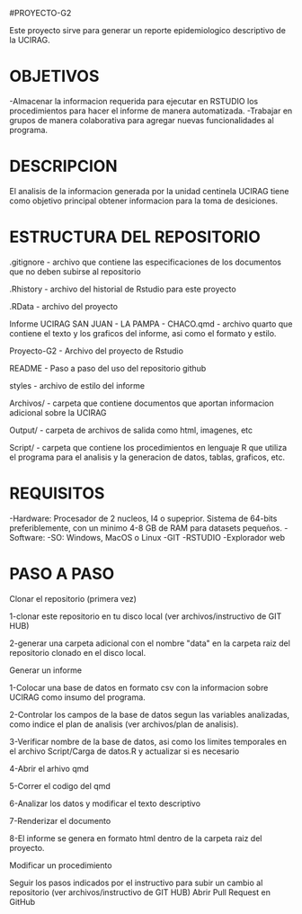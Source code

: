 #PROYECTO-G2

Este proyecto sirve para generar un reporte epidemiologico descriptivo de la UCIRAG.

# OBJETIVOS
-Almacenar la informacion requerida para ejecutar en RSTUDIO los procedimientos para hacer el informe de manera automatizada.
-Trabajar en grupos de manera colaborativa para agregar nuevas funcionalidades al programa.

# DESCRIPCION
El analisis de la informacion generada por la unidad centinela UCIRAG tiene como objetivo principal obtener informacion para la toma de desiciones.

# ESTRUCTURA DEL REPOSITORIO

.gitignore  - archivo que contiene las especificaciones de los documentos que no deben subirse al repositorio

.Rhistory - archivo del historial de Rstudio para este proyecto

.RData   - archivo del proyecto

Informe UCIRAG SAN JUAN - LA PAMPA - CHACO.qmd - archivo quarto que contiene el texto y los graficos del informe, asi como el formato y estilo.

Proyecto-G2 - Archivo del proyecto de Rstudio

README - Paso a paso del uso del repositorio github

styles - archivo de estilo del informe

Archivos/ - carpeta que contiene documentos que aportan informacion adicional sobre la UCIRAG

Output/ - carpeta de archivos de salida como html, imagenes, etc

Script/ - carpeta que contiene los procedimientos en lenguaje R que utiliza el programa para el analisis y la generacion de datos, tablas, graficos, etc.

# REQUISITOS

-Hardware: Procesador de 2 nucleos, I4 o supeprior. Sistema de 64-bits preferiblemente, con un minimo 4-8 GB de RAM para datasets pequeños.
-Software: 
-SO: Windows, MacOS o Linux
-GIT
-RSTUDIO
-Explorador web

# PASO A PASO

Clonar el repositorio (primera vez)

1-clonar este repositorio en tu disco local (ver archivos/instructivo de GIT HUB)

2-generar una carpeta adicional con el nombre "data" en la carpeta raiz del repositorio clonado en el disco local.

Generar un informe

1-Colocar una base de datos en formato csv con la informacion sobre UCIRAG como insumo del programa.

2-Controlar los campos de la base de datos segun las variables analizadas, como indice el plan de analisis (ver archivos/plan de analisis).

3-Verificar nombre de la base de datos, asi como los limites temporales en el archivo Script/Carga de datos.R y actualizar si es necesario

4-Abrir el arhivo qmd

5-Correr el codigo del qmd

6-Analizar los datos y modificar el texto descriptivo

7-Renderizar el documento

8-El informe se genera en formato html dentro de la carpeta raiz del proyecto.


Modificar un procedimiento

Seguir los pasos indicados por el instructivo para subir un cambio al repositorio (ver archivos/instructivo de GIT HUB)
Abrir Pull Request en GitHub

